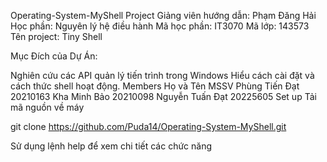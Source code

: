 Operating-System-MyShell
Project
Giảng viên hướng dẫn: Phạm Đăng Hải
Học phần: Nguyên lý hệ điều hành
Mã học phần: IT3070
Mã lớp: 143573
Tên project: Tiny Shell

Mục Đích của Dự Án:

Nghiên cứu các API quản lý tiến trình trong Windows
Hiểu cách cài đặt và cách thức shell hoạt động.
Members
Họ và Tên	MSSV
Phùng Tiến Đạt	20210163
Kha Minh Bảo	20210098
Nguyễn Tuấn Đạt	20225605
Set up
Tải mã nguồn về máy

git clone https://github.com/Puda14/Operating-System-MyShell.git

Sử dụng lệnh help để xem chi tiết các chức năng
